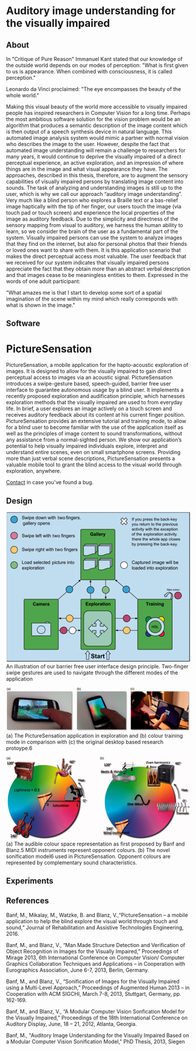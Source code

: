 # Auditory image understanding for the visually impaired

 ## About

In "Critique of Pure Reason" Immanuel Kant stated that our knowledge of the outside
world depends on our modes of perception:
"What is first given to us is appearance. When combined with consciousness, it
is called perception."

Leonardo da Vinci proclaimed: 
"The eye encompasses the beauty of the whole world."

Making this visual beauty of the world more accessible to visually impaired people has
inspired researchers in Computer Vision for a long time. Perhaps the most ambitious
software solution for the vision problem would be an algorithm that produces a semantic
description of the image content which is then output of a speech synthesis device in natural
language. This automated image analysis system would mimic a partner with normal
vision who describes the image to the user. However, despite the fact that automated image
understanding will remain a challenge to researchers for many years, it would continue to
deprive the visually impaired of a direct perceptual experience, an active exploration,
and an impression of where things are in the image and what visual appearance they
have. The approaches, described in this thesis, therefore, are to augment the sensory
capabilities of visually impaired persons by translating image content into sounds. The
task of analyzing and understanding images is still up to the user, which is why we call our
approach “auditory image understanding”. Very much like a blind person who explores a
Braille text or a bas-relief image haptically with the tip of her finger, our users touch the
image (via touch pad or touch screen) and experience the local properties of the image
as auditory feedback. Due to the simplicity and directness of the sensory mapping from
visual to auditory, we harness the human ability to learn, so we consider the brain of the
user as a fundamental part of the system. Visually impaired persons can use the system
to analyze images that they find on the internet, but also for personal photos that their
friends or loved ones want to share with them. It is this application scenario that makes
the direct perceptual access most valuable. The user feedback that we received for our
system indicates that visually impaired persons appreciate the fact that they obtain more
than an abstract verbal description and that images cease to be meaningless entities to
them. Expressed in the words of one adult participant:

"What amazes me is that I start to develop some sort of a spatial imagination
of the scene within my mind which really corresponds with what is shown in
the image."






## Software

# PictureSensation

PictureSensation, a mobile application for the hapto-acoustic exploration of images. It is designed to allow for the visually impaired to gain direct perceptual access to images via an acoustic signal. PictureSensation introduces a swipe-gesture based, speech-guided, barrier free user interface to guarantee autonomous usage by a blind user. It implements a recently proposed exploration and audification principle, which harnesses exploration methods that the visually impaired are used to from everyday life. In brief, a user explores an image actively on a touch screen and receives auditory feedback about its content at his current finger position. PictureSensation provides an extensive tutorial and training mode, to allow for a blind user to become familiar with the use of the application itself as well as the principles of image content to sound transformations, without any assistance from a normal-sighted person. We show our application’s potential to help visually impaired individuals explore, interpret and understand entire scenes, even on small smartphone screens. Providing more than just verbal scene descriptions, PictureSensation presents a valuable mobile tool to grant the blind access to the visual world through exploration, anywhere.
 
[Contact](mailto:mbanf.research@gmail.com) in case you've found a bug. 
 
 
 ## Design
 
![Alt text](/figure1.jpeg?raw=true "functionality map")
 An illustration of our barrier free user interface design principle. Two-finger swipe gestures are used to navigate through the different modes of the application

 
   ![Alt text](/figure2.jpeg?raw=true "functionality map")
(a) The PictureSensation application in exploration and (b) colour training mode in comparison with (c) the original desktop based research protoype.6
 
 
   ![Alt text](/figure3.jpeg?raw=true "functionality map")
 (a) The audible colour space representation as first proposed by Banf and Blanz.5 MIDI instruments represent opponent colours. (b) The novel sonification model6 used in PictureSensation. Opponent colours are represented by complementary sound characteristics.
 
 
 
 ## Experiments




 
 ## References

Banf, M., Mikalay, M., Watzke, B. and Blanz, V.,“PictureSensation – a mobile application to help the blind explore the visual world through touch and sound,” Journal of Rehabilitation and Assistive Technologies Engineering, 2016.
 
Banf, M., and Blanz, V., “Man Made Structure Detection and Verification of Object Recognition in Images for the Visually Impaired,” Proceedings of Mirage 2013, 6th International Conference on Computer Vision/ Computer Graphics Collaboration Techniques and Applications – in Cooperation with Eurographics Association, June 6-7, 2013, Berlin, Germany.

Banf, M., and Blanz, V., “Sonification of Images for the Visually Impaired using a Multi-Level Approach,” Proceedings of Augmented Human 2013 – in Cooperation with ACM SIGCHI, March 7-8, 2013, Stuttgart, Germany, pp. 162-169.

Banf, M., and Blanz, V., “A Modular Computer Vision Sonfication Model for the Visually Impaired,” Proceedings of the 18th International Conference on Auditory Display, June, 18 – 21, 2012, Atlanta, Georgia.

Banf, M., "Auditory Image Understanding for the Visually Impaired Based on a Modular Computer Vision Sonification Model," PhD Thesis,  2013, Siegen 
 
